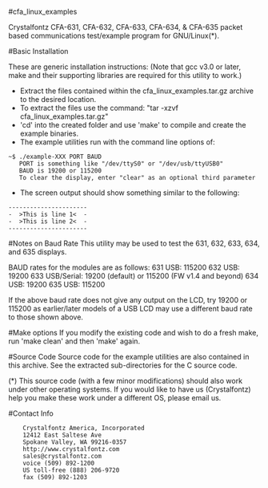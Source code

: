 #cfa_linux_examples

Crystalfontz CFA-631, CFA-632, CFA-633, CFA-634, & CFA-635 packet based
communications test/example program for GNU/Linux(*).

#Basic Installation

   These are generic installation instructions: (Note that gcc v3.0 or later, make and their supporting libraries are required for this utility to work.)

* Extract the files contained within the cfa_linux_examples.tar.gz archive to the desired location.
* To extract the files use the command: "tar -xzvf cfa_linux_examples.tar.gz"
* 'cd' into the created folder and use 'make' to compile and create the example binaries.
* The example utilities run with the command line options of:

````
~$ ./example-XXX PORT BAUD
   PORT is something like "/dev/ttyS0" or "/dev/usb/ttyUSB0"
   BAUD is 19200 or 115200
   To clear the display, enter "clear" as an optional third parameter
````

* The screen output should show something similar to the following:

````
----------------------
-  >This is line 1<  -
-  >This is line 2<  -
----------------------
````

#Notes on Baud Rate
   This utility may be used to test the 631, 632, 633, 634, and 635 displays.

   BAUD rates for the modules are as follows:
      631 USB: 115200
      632 USB: 19200
      633 USB/Serial: 19200 (default) or 115200 (FW v1.4 and beyond)
      634 USB: 19200
      635 USB: 115200

   If the above baud rate does not give any output on the LCD, try 19200 or 115200
   as earlier/later models of a USB LCD may use a different baud rate to those shown
   above.

#Make options
   If you modify the existing code and wish to do a fresh make, run
   'make clean' and then 'make' again. 

#Source Code
Source code for the example utilities are also contained in this archive.
See the extracted sub-directories for the C source code.

(*) This source code (with a few minor modifications) should also work under other operating systems.
If you would like to have us (Crystalfontz) help you make these work under a different OS, please email us.

#Contact Info
````
    Crystalfontz America, Incorporated
    12412 East Saltese Ave
    Spokane Valley, WA 99216-0357
    http://www.crystalfontz.com
    sales@crystalfontz.com
    voice (509) 892-1200 
    US toll-free (888) 206-9720
    fax (509) 892-1203 
````
